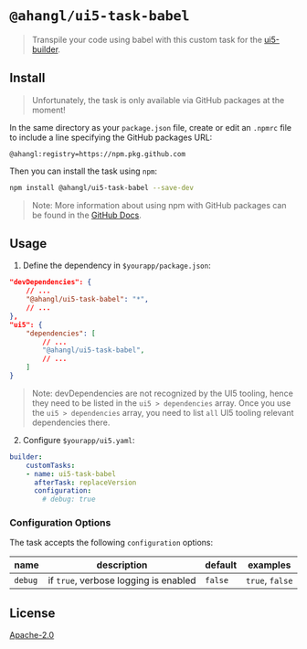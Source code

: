 # `@ahangl/ui5-task-babel`

> Transpile your code using babel with this custom task for the [ui5-builder](https://github.com/SAP/ui5-builder).

## Install
> Unfortunately, the task is only available via GitHub packages at the moment!

In the same directory as your `package.json` file, create or edit an `.npmrc` file to include a line specifying the GitHub packages URL:
```
@ahangl:registry=https://npm.pkg.github.com
```

Then you can install the task using `npm`:
```sh
npm install @ahangl/ui5-task-babel --save-dev
```

>Note: More information about using npm with GitHub packages can be found in the [GitHub Docs](https://docs.github.com/en/packages/working-with-a-github-packages-registry/working-with-the-npm-registry).

## Usage

1. Define the dependency in `$yourapp/package.json`:
```json
"devDependencies": {
    // ...
    "@ahangl/ui5-task-babel": "*",
    // ...
},
"ui5": {
    "dependencies": [
        // ...
        "@ahangl/ui5-task-babel",
        // ...
    ]
}
```

> Note: devDependencies are not recognized by the UI5 tooling, hence they need to be listed in the `ui5 > dependencies` array. Once you use the `ui5 > dependencies` array, you need to list `all` UI5 tooling relevant dependencies there.


2. Configure `$yourapp/ui5.yaml`:
```yaml
builder:
    customTasks:
    - name: ui5-task-babel
      afterTask: replaceVersion
      configuration:
        # debug: true
```

### Configuration Options

The task accepts the following `configuration` options:

| name | description | default | examples |
| ---- | ----------- | ------- | -------- |
| `debug` | if `true`, verbose logging is enabled | `false` | `true`, `false` |


## License
[Apache-2.0](LICENSE)

